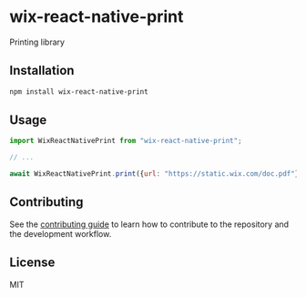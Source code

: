 # wix-react-native-print

Printing library

## Installation

```sh
npm install wix-react-native-print
```

## Usage

```js
import WixReactNativePrint from "wix-react-native-print";

// ...

await WixReactNativePrint.print({url: "https://static.wix.com/doc.pdf"});
```

## Contributing

See the [contributing guide](CONTRIBUTING.md) to learn how to contribute to the repository and the development workflow.

## License

MIT

